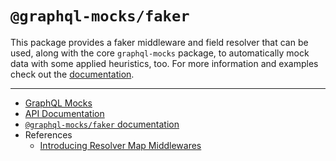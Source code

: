 # `@graphql-mocks/faker`

This package provides a faker middleware and field resolver that can be used, along with the core `graphql-mocks` package, to automatically mock data with some applied heuristics, too. For more information and examples check out the [documentation](http://www.graphql-mocks.com/docs/guides/faker).

---

* [GraphQL Mocks](http://www.graphql-mocks.com)
* [API Documentation](http://www.graphql-mocks.com/api/faker/)
* [`@graphql-mocks/faker` documentation](http://www.graphql-mocks.com/docs/guides/faker)
* References
  * [Introducing Resolver Map Middlewares](http://www.graphql-mocks.com/docs/resolver-map/introducing-middlewares)

